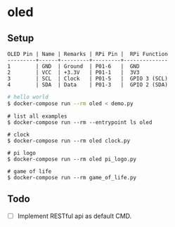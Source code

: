 oled
====

## Setup

```
OLED Pin | Name | Remarks | RPi Pin |  RPi Function
---------+------+---------+---------+--------------
1        | GND  | Ground  | P01-6   |  GND
2        | VCC  | +3.3V   | P01-1   |  3V3
3        | SCL  | Clock   | P01-5   |  GPIO 3 (SCL)
4        | SDA  | Data    | P01-3   |  GPIO 2 (SDA)
```

```bash
# hello world
$ docker-compose run --rm oled < demo.py
```

```
# list all examples
$ docker-compose run --rm --entrypoint ls oled

# clock
$ docker-compose run --rm oled clock.py

# pi logo
$ docker-compose run --rm oled pi_logo.py

# game of life
$ docker-compose run --rm game_of_life.py
```

## Todo

- [ ] Implement RESTful api as default CMD.
